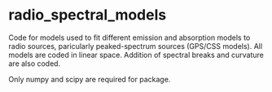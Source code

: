 # radio_spectral_models

Code for models used to fit different emission and absorption models to radio sources, paricularly peaked-spectrum sources (GPS/CSS models). All models are coded in linear space. Addition of spectral breaks and curvature are also coded.

Only numpy and scipy are required for package.
